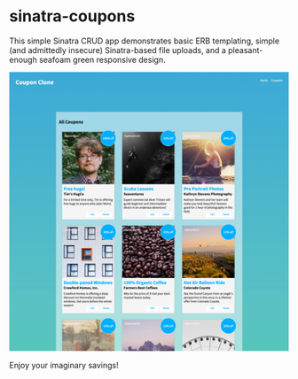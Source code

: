 # sinatra-coupons

This simple Sinatra CRUD app demonstrates basic ERB templating, simple (and admittedly insecure) Sinatra-based file uploads, and a pleasant-enough seafoam green responsive design.

![sinatra-coupons](https://raw.githubusercontent.com/timrourke/sinatra-coupons/master/screenshot.jpg)

Enjoy your imaginary savings!
